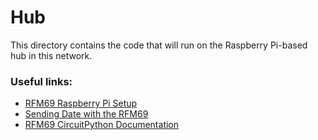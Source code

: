 # Hub

This directory contains the code that will run on the Raspberry Pi-based hub in this network.

### Useful links:

- [RFM69 Raspberry Pi Setup](https://learn.adafruit.com/adafruit-radio-bonnets/rfm69-raspberry-pi-setup)
- [Sending Date with the RFM69](https://learn.adafruit.com/adafruit-radio-bonnets/sending-data-with-the-rfm69)
- [RFM69 CircuitPython Documentation](https://circuitpython.readthedocs.io/projects/rfm69/en/latest/examples.html)
